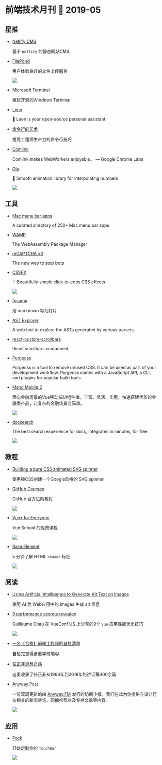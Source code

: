 # 前端技术月刊 📖 2019-05

## 星推

- [Netlify CMS](https://github.com/netlify/netlify-cms)

    基于 `netlify` 的静态网站CMS

- [FilePond](https://github.com/pqina/filepond)

    用户体验良好的文件上传服务

    ![](http://xlbd.me/content/images/2019/05/filepond-animation-01.gif)

- [Microsoft Terminal](https://github.com/microsoft/Terminal)

    微软开源的Windows Terminal

- [Leno](https://github.com/leon-ai/leon)

    🧠 Leon is your open-source personal assistant.

- [命令行的艺术](https://github.com/jlevy/the-art-of-command-line/blob/master/README-zh.md)

    提高工程师生产力的命令行技巧

- [Comlink](https://github.com/GoogleChromeLabs/comlink)

    Comlink makes WebWorkers enjoyable， — Google Chrome Labs

- [Ola](https://github.com/franciscop/ola)

    🌊 Smooth animation library for interpolating numbers

    ![](http://xlbd.me/content/images/2019/05/line.gif)

## 工具

- [Mac menu bar apps](https://macmenubar.com/)

    A curated directory of 250+ Mac menu bar apps

- [WAMP](https://wapm.io/)

    The WebAssembly Package Manager

- [reCAPTCHA v3](https://www.google.com/recaptcha/intro/v3.html#)

    The new way to stop bots

- [CSSFX](https://github.com/jolaleye/cssfx)

    ✨ Beautifully simple click-to-copy CSS effects

    ![](http://xlbd.me/content/images/2019/05/cssfx.png)

- [fusuma](https://github.com/hiroppy/fusuma)

    用 markdown 写幻灯片

- [AST Explorer](https://github.com/fkling/astexplorer)

    A web tool to explore the ASTs generated by various parsers.

- [react-custom-scrollbars](https://github.com/malte-wessel/react-custom-scrollbars)

    React scrollbars component

- [Purgecss](https://www.purgecss.com/)

    Purgecss is a tool to remove unused CSS. It can be used as part of your development workflow. Purgecss comes with a JavaScript API, a CLI, and plugins for popular build tools.

- [Mand Mobile 2](https://didi.github.io/mand-mobile/#/zh-CN/home)

    面向金融场景的Vue移动端UI组件库，丰富、灵活、实用，快速搭建优质的金融类产品，让复杂的金融场景变简单。

    ![](http://xlbd.me/content/images/2019/05/mand-mobile-2.jpg)

- [docsearch](https://community.algolia.com/docsearch/)

    The best search experience for docs, integrates in minutes, for free

    ![](http://xlbd.me/content/images/2019/05/example-vuejs.gif)

## 教程

- [Building a pure CSS animated SVG spinner](https://glennmccomb.com/articles/building-a-pure-css-animated-svg-spinner/)

    使用纯CSS创建一个Google风格的 SVG spinner

- [GitHub Courses](https://lab.github.com/courses)

    GitHub 官方进阶教程

    ![](http://xlbd.me/content/images/2019/05/github-learning-lab.jpg)

- [Vuex for Everyone](https://vueschool.io/courses/vuex-for-everyone)

    Vue School 的免费课程

    ![](http://xlbd.me/content/images/2019/05/vuex-for-everyone.jpg)

- [Base Element](https://codepen.io/sdras/full/KLzyqr)

    5 分钟了解 HTML `<base>` 标签

    ![](http://xlbd.me/content/images/2019/05/base-element.jpg)

## 阅读

- [Using Artificial Intelligence to Generate Alt Text on Images](https://css-tricks.com/using-artificial-intelligence-to-generate-alt-text-on-images/)

    使用 AI 为 Web应用中的 images 生成 alt 信息

- [9 performance secrets revealed](https://slides.com/akryum/vueconfus-2019#/)

    Guillaume Chau 在 VueConf US 上分享的9个 `Vue` 应用性能优化技巧

    ![](http://xlbd.me/content/images/2019/05/vueconfus-2019.jpg)

- [一名【合格】前端工程师的自检清单](https://juejin.im/post/5cc1da82f265da036023b628)

    自检完觉得该重学前端😂

- [任正非思想之路](https://github.com/benmahr/RenZhengfei)

    这里收录了任正非从1994年到2018年的讲话稿400余篇

- [Anyway.Post](https://github.com/Anyway-Design/Anyway.Post)

    一份双周更新的由 [Anyway.FM](http://anyway.fm/) 发行的坊间小报。我们在此为你提供与设计行业相关的新闻咨询、网摘推荐以及专栏文章等内容。

    ![](http://xlbd.me/content/images/2019/05/anyway-post-logo.png)

## 应用

- [Pock](https://pock.pigigaldi.com/lack/)

    开始定制你的 `TouchBar`

    ![](http://xlbd.me/content/images/2019/05/pock.jpg)